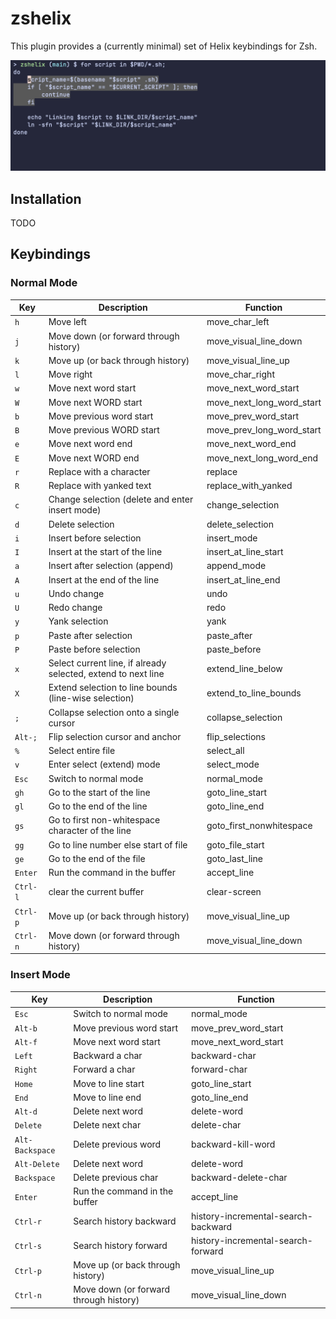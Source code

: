 # zshelix

This plugin provides a (currently minimal) set of Helix keybindings for Zsh.

![zshelix preview](media/preview.png)

## Installation

TODO

## Keybindings

### Normal Mode

| Key | Description | Function |
|-----|-------------|----------|
| `h` | Move left | move_char_left |
| `j` | Move down (or forward through history) | move_visual_line_down |
| `k` | Move up (or back through history) | move_visual_line_up |
| `l` | Move right | move_char_right |
| `w` | Move next word start | move_next_word_start |
| `W` | Move next WORD start | move_next_long_word_start |
| `b` | Move previous word start | move_prev_word_start |
| `B` | Move previous WORD start | move_prev_long_word_start |
| `e` | Move next word end | move_next_word_end |
| `E` | Move next WORD end | move_next_long_word_end |
| `r` | Replace with a character | replace |
| `R` | Replace with yanked text | replace_with_yanked |
| `c` | Change selection (delete and enter insert mode) | change_selection |
| `d` | Delete selection | delete_selection |
| `i` | Insert before selection | insert_mode |
| `I` | Insert at the start of the line | insert_at_line_start |
| `a` | Insert after selection (append) | append_mode |
| `A` | Insert at the end of the line | insert_at_line_end |
| `u` | Undo change | undo |
| `U` | Redo change | redo |
| `y` | Yank selection | yank |
| `p` | Paste after selection | paste_after |
| `P` | Paste before selection | paste_before |
| `x` | Select current line, if already selected, extend to next line | extend_line_below |
| `X` | Extend selection to line bounds (line-wise selection) | extend_to_line_bounds |
| `;` | Collapse selection onto a single cursor | collapse_selection |
| `Alt-;` | Flip selection cursor and anchor | flip_selections |
| `%` | Select entire file | select_all |
| `v` | Enter select (extend) mode | select_mode |
| `Esc` | Switch to normal mode | normal_mode |
| `gh` | Go to the start of the line | goto_line_start |
| `gl` | Go to the end of the line | goto_line_end |
| `gs` | Go to first non-whitespace character of the line | goto_first_nonwhitespace |
| `gg` | Go to line number <n> else start of file | goto_file_start |
| `ge` | Go to the end of the file | goto_last_line |
| `Enter` | Run the command in the buffer | accept_line |
| `Ctrl-l` | clear the current buffer | clear-screen |
| `Ctrl-p` | Move up (or back through history) | move_visual_line_up |
| `Ctrl-n` | Move down (or forward through history) | move_visual_line_down |

### Insert Mode

| Key | Description | Function |
|-----|-------------|----------|
| `Esc` | Switch to normal mode | normal_mode |
| `Alt-b` | Move previous word start | move_prev_word_start |
| `Alt-f` | Move next word start | move_next_word_start |
| `Left` | Backward a char | backward-char |
| `Right` | Forward a char | forward-char |
| `Home` | Move to line start | goto_line_start |
| `End` | Move to line end | goto_line_end |
| `Alt-d` | Delete next word | delete-word |
| `Delete` | Delete next char | delete-char |
| `Alt-Backspace` | Delete previous word | backward-kill-word |
| `Alt-Delete` | Delete next word | delete-word |
| `Backspace` | Delete previous char | backward-delete-char |
| `Enter` | Run the command in the buffer | accept_line |
| `Ctrl-r` | Search history backward | history-incremental-search-backward |
| `Ctrl-s` | Search history forward | history-incremental-search-forward |
| `Ctrl-p` | Move up (or back through history) | move_visual_line_up |
| `Ctrl-n` | Move down (or forward through history) | move_visual_line_down |

